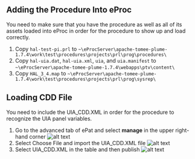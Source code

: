 ## Adding the Procedure Into eProc
You need to make sure that you have the procedure as well as all of its assets loaded into eProc in order for the procedure to show up and load correctly.
1. Copy `hal-test-pi.prl` to `~\eProcServer\apache-tomee-plume-1.7.4\work\test\procedures\projects\prl\prog\procedures\`
2. Copy `hal-uia.dat`, `hal-uia.xml`, `uia`, and `uia.manifest` to `~\eProcServer\apache-tomee-plume-1.7.4\webapps\ptv\content\`
3. Copy `HAL_3_4.map` to `~\eProcServer\apache-tomee-plume-1.7.4\work\test\procedures\projects\prl\prog\sysrep\`

## Loading CDD File
You need to include the UIA_CDD.XML in order for the procedure to recognize the UIA panel variables.
1. Go to the advanced tab of ePat and select **manage** in the upper right-hand corner
  ![alt text](https://github.com/ddelago/UIA-Panel-Ice-Publisher/blob/master/documentation/ePat1.png)
2. Select Choose File and import the UIA_CDD.XML file
  ![alt text](https://github.com/ddelago/UIA-Panel-Ice-Publisher/blob/master/documentation/ePat2.png)
3. Select UIA_CDD.XML in the table and then publish
  ![alt text](https://github.com/ddelago/UIA-Panel-Ice-Publisher/blob/master/documentation/ePat3.png)
